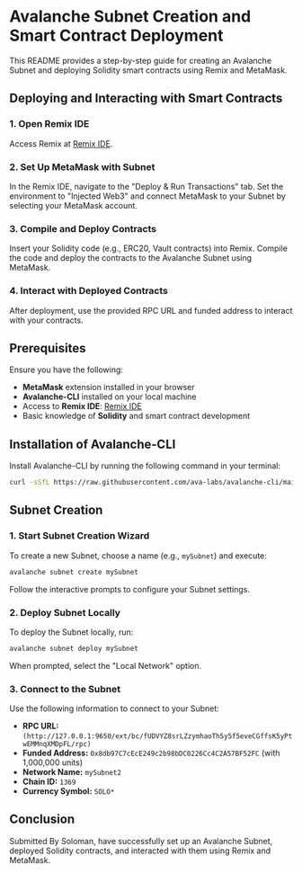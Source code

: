 
# Avalanche Subnet Creation and Smart Contract Deployment

This README provides a step-by-step guide for creating an Avalanche Subnet and deploying Solidity smart contracts using Remix and MetaMask.

## Deploying and Interacting with Smart Contracts

### 1. Open Remix IDE

Access Remix at [Remix IDE](https://remix.ethereum.org/).

### 2. Set Up MetaMask with Subnet

In the Remix IDE, navigate to the "Deploy & Run Transactions" tab. Set the environment to "Injected Web3" and connect MetaMask to your Subnet by selecting your MetaMask account.

### 3. Compile and Deploy Contracts

Insert your Solidity code (e.g., ERC20, Vault contracts) into Remix. Compile the code and deploy the contracts to the Avalanche Subnet using MetaMask.

### 4. Interact with Deployed Contracts

After deployment, use the provided RPC URL and funded address to interact with your contracts.
## Prerequisites

Ensure you have the following:

- **MetaMask** extension installed in your browser
- **Avalanche-CLI** installed on your local machine
- Access to **Remix IDE**: [Remix IDE](https://remix.ethereum.org/)
- Basic knowledge of **Solidity** and smart contract development

## Installation of Avalanche-CLI

Install Avalanche-CLI by running the following command in your terminal:

```bash
curl -sSfL https://raw.githubusercontent.com/ava-labs/avalanche-cli/main/scripts/install.sh | sh -s
```

## Subnet Creation

### 1. Start Subnet Creation Wizard

To create a new Subnet, choose a name (e.g., `mySubnet`) and execute:

```bash
avalanche subnet create mySubnet
```

Follow the interactive prompts to configure your Subnet settings.

### 2. Deploy Subnet Locally

To deploy the Subnet locally, run:

```bash
avalanche subnet deploy mySubnet
```

When prompted, select the "Local Network" option.

### 3. Connect to the Subnet

Use the following information to connect to your Subnet:

- **RPC URL:** `(http://127.0.0.1:9650/ext/bc/fUDVYZ8srLZzymhaoTh5y5f5eveCGffsK5yPtwEMMnqXMDpFL/rpc)`
- **Funded Address:** `0x8db97C7cEcE249c2b98bDC0226Cc4C2A57BF52FC` (with 1,000,000 units)
- **Network Name:** `mySubnet2`
- **Chain ID:** `1369`
- **Currency Symbol:** `SOLO*`




## Conclusion
Submitted By Soloman, have successfully set up an Avalanche Subnet, deployed Solidity contracts, and interacted with them using Remix and MetaMask.

